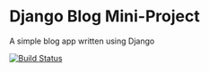 # Django Blog Mini-Project

A simple blog app written using Django

[![Build Status](https://travis-ci.org/elenasacristan/blog-v2.svg?branch=master)](https://travis-ci.org/elenasacristan/blog-v2)
